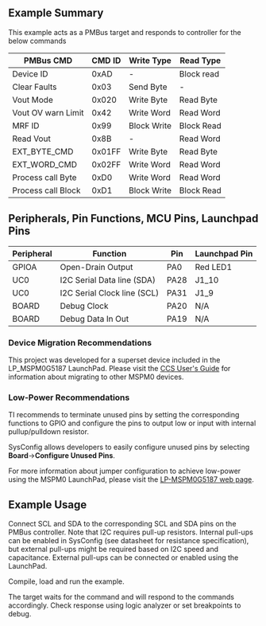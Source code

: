 ## Example Summary

This example acts as a PMBus target and responds to controller for the below
commands

PMBus CMD          | CMD ID |  Write Type | Read Type
-------------------|--------|-------------|-----------
Device ID          | 0xAD   |  -          | Block read
Clear Faults       | 0x03   | Send Byte   | -
Vout Mode          | 0x020  | Write Byte  | Read Byte
Vout OV warn Limit | 0x42   | Write Word  | Read Word
MRF ID             | 0x99   | Block Write | Block Read
Read Vout          | 0x8B   | -           | Read Word
EXT_BYTE_CMD       | 0x01FF | Write Byte  | Read Byte
EXT_WORD_CMD       | 0x02FF | Write Word  | Read Word
Process call Byte  | 0xD0   | Write Word  | Read Word
Process call Block | 0xD1   | Block Write | Block Read


## Peripherals, Pin Functions, MCU Pins, Launchpad Pins
| Peripheral | Function | Pin | Launchpad Pin |
| --- | --- | --- | --- |
| GPIOA | Open-Drain Output | PA0 | Red LED1 |
| UC0 | I2C Serial Data line (SDA) | PA28 | J1_10 |
| UC0 | I2C Serial Clock line (SCL) | PA31 | J1_9 |
| BOARD | Debug Clock | PA20 | N/A |
| BOARD | Debug Data In Out | PA19 | N/A |

### Device Migration Recommendations
This project was developed for a superset device included in the LP_MSPM0G5187 LaunchPad. Please
visit the [CCS User's Guide](https://software-dl.ti.com/msp430/esd/MSPM0-SDK/latest/docs/english/tools/ccs_ide_guide/doc_guide/doc_guide-srcs/ccs_ide_guide.html#manual-migration)
for information about migrating to other MSPM0 devices.

### Low-Power Recommendations
TI recommends to terminate unused pins by setting the corresponding functions to
GPIO and configure the pins to output low or input with internal
pullup/pulldown resistor.

SysConfig allows developers to easily configure unused pins by selecting **Board**→**Configure Unused Pins**.

For more information about jumper configuration to achieve low-power using the
MSPM0 LaunchPad, please visit the [LP-MSPM0G5187 web page](https://www.ti.com/tool/LP-MSPM0G5187).

## Example Usage

Connect SCL and SDA to the corresponding SCL and SDA pins on the PMBus controller.
Note that I2C requires pull-up resistors. Internal pull-ups can be enabled in
SysConfig (see datasheet for resistance specification), but external pull-ups
might be required based on I2C speed and capacitance. External pull-ups can be
connected or enabled using the LaunchPad.

Compile, load and run the example.

The target waits for the command and will respond to the commands accordingly. Check response using logic analyzer or set breakpoints to debug.